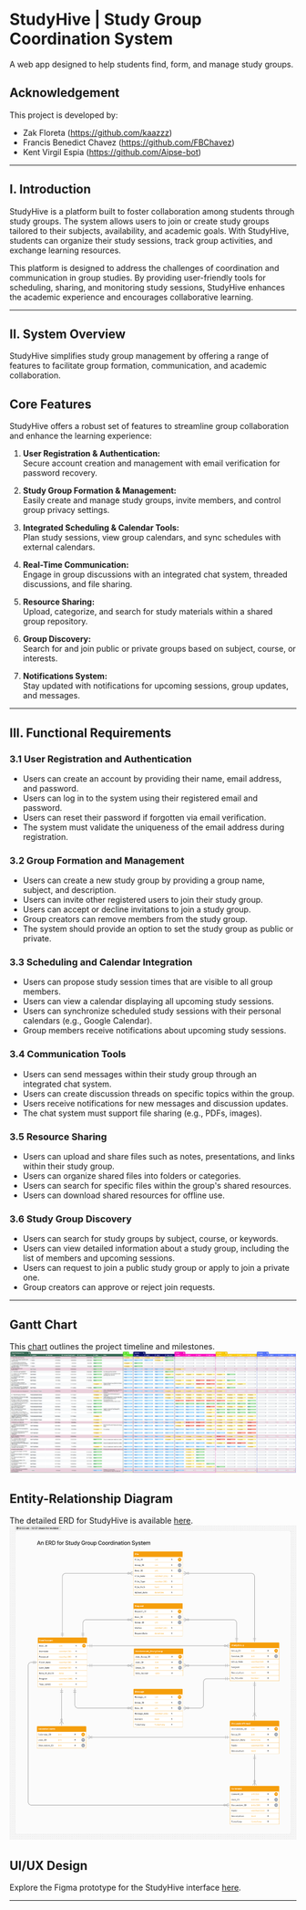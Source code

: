 # StudyHive | Study Group Coordination System  
A web app designed to help students find, form, and manage study groups.  

## Acknowledgement  
This project is developed by:  
- Zak Floreta (https://github.com/kaazzz)  
- Francis Benedict Chavez (https://github.com/FBChavez)  
- Kent Virgil Espia (https://github.com/Aipse-bot)  

---

## I. Introduction  

StudyHive is a platform built to foster collaboration among students through study groups. The system allows users to join or create study groups tailored to their subjects, availability, and academic goals. With StudyHive, students can organize their study sessions, track group activities, and exchange learning resources.  

This platform is designed to address the challenges of coordination and communication in group studies. By providing user-friendly tools for scheduling, sharing, and monitoring study sessions, StudyHive enhances the academic experience and encourages collaborative learning.  

---

## II. System Overview  

StudyHive simplifies study group management by offering a range of features to facilitate group formation, communication, and academic collaboration.  

## Core Features  

StudyHive offers a robust set of features to streamline group collaboration and enhance the learning experience:  

1. **User Registration & Authentication:**  
   Secure account creation and management with email verification for password recovery.  

2. **Study Group Formation & Management:**  
   Easily create and manage study groups, invite members, and control group privacy settings.  

3. **Integrated Scheduling & Calendar Tools:**  
   Plan study sessions, view group calendars, and sync schedules with external calendars.  

4. **Real-Time Communication:**  
   Engage in group discussions with an integrated chat system, threaded discussions, and file sharing.  

5. **Resource Sharing:**  
   Upload, categorize, and search for study materials within a shared group repository.  

6. **Group Discovery:**  
   Search for and join public or private groups based on subject, course, or interests.  

7. **Notifications System:**  
   Stay updated with notifications for upcoming sessions, group updates, and messages.  

---

## III. Functional Requirements  

### 3.1 User Registration and Authentication  

- Users can create an account by providing their name, email address, and password.  
- Users can log in to the system using their registered email and password.  
- Users can reset their password if forgotten via email verification.  
- The system must validate the uniqueness of the email address during registration.  

### 3.2 Group Formation and Management  

- Users can create a new study group by providing a group name, subject, and description.  
- Users can invite other registered users to join their study group.  
- Users can accept or decline invitations to join a study group.  
- Group creators can remove members from the study group.  
- The system should provide an option to set the study group as public or private.  

### 3.3 Scheduling and Calendar Integration  

- Users can propose study session times that are visible to all group members.  
- Users can view a calendar displaying all upcoming study sessions.  
- Users can synchronize scheduled study sessions with their personal calendars (e.g., Google Calendar).  
- Group members receive notifications about upcoming study sessions.  

### 3.4 Communication Tools  

- Users can send messages within their study group through an integrated chat system.  
- Users can create discussion threads on specific topics within the group.  
- Users receive notifications for new messages and discussion updates.  
- The chat system must support file sharing (e.g., PDFs, images).  

### 3.5 Resource Sharing  

- Users can upload and share files such as notes, presentations, and links within their study group.  
- Users can organize shared files into folders or categories.  
- Users can search for specific files within the group's shared resources.  
- Users can download shared resources for offline use.  

### 3.6 Study Group Discovery  

- Users can search for study groups by subject, course, or keywords.  
- Users can view detailed information about a study group, including the list of members and upcoming sessions.  
- Users can request to join a public study group or apply to join a private one.  
- Group creators can approve or reject join requests.  
---

## Gantt Chart  
This [chart](https://docs.google.com/spreadsheets/d/1N-WHbdRff3_XEj8DAm4W29-BmM5y81USY1xoHS-dNaU/edit?usp=sharing) outlines the project timeline and milestones.  
![Gantt Chart](ManagementFiles/Gantt.png) 
## Entity-Relationship Diagram  
The detailed ERD for StudyHive is available [here](https://www.figma.com/board/4TaZ16npOXSoP1tR9cJpyf/ERD---STUDY-GROUP-COORDINATION-SYSTEM?node-id=0-1&t=6XaZeVll9kb6N4rC-1).  
![Entity-Relationship Diagram](ManagementFiles/newERD.png)  

## UI/UX Design  
Explore the Figma prototype for the StudyHive interface [here](https://www.figma.com/design/7Z9HEcJVhxUkmXlcbYPjhU/StudyHive?node-id=0-1&node-type=canvas).   

---

